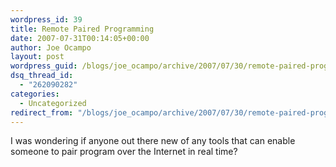 ```yaml
---
wordpress_id: 39
title: Remote Paired Programming
date: 2007-07-31T00:14:05+00:00
author: Joe Ocampo
layout: post
wordpress_guid: /blogs/joe_ocampo/archive/2007/07/30/remote-paired-programming.aspx
dsq_thread_id:
  - "262090282"
categories:
  - Uncategorized
redirect_from: "/blogs/joe_ocampo/archive/2007/07/30/remote-paired-programming.aspx/"
---
```

I was wondering if anyone out there new of any tools that can enable someone to pair program over the Internet in real time?